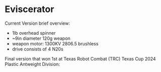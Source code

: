 # Eviscerator
Current Version brief overview:
- 1lb overhead spinner
- ~9in diameter 120g weapon
- weapon motor: 1300KV 2806.5 brushless
- drive consists of 4 N20s

Final version that won 1st at Texas Robot Combat (TRC) Texas Cup 2024 Plastic Antweight Division:

